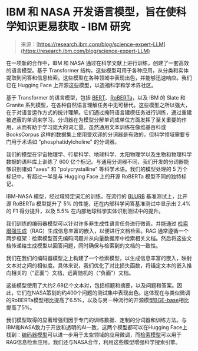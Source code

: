 <!--yml

category: 未分类

date: 2024-05-27 14:53:52

-->

# IBM 和 NASA 开发语言模型，旨在使科学知识更易获取 - IBM 研究

> 来源：[https://research.ibm.com/blog/science-expert-LLM](https://research.ibm.com/blog/science-expert-LLM)

在一项新的合作中，IBM 和 NASA 通过在科学文献上进行训练，创建了一套高效的语言模型。基于 Transformer 结构，这些模型可用于各种应用，从分类和实体提取到问答和信息检索。这些模型在各种领域中表现出色，并能够迅速响应。我们已在 Hugging Face 上开源这些模型，以造福科学和学术界社区。

基于 Transformer 的语言模型，包括 [BERT](https://aclanthology.org/N19-1423/)、[RoBERTa](https://arxiv.org/abs/1907.11692)，以及 IBM 的 Slate 和 Granite 系列模型，在各种自然语言理解任务中无可替代。这些模型之所以强大，在于对语言运作方式的统计理解。它们通过掩码语言建模任务进行训练，通过重建被遮蔽的单词来学习。分词器在为模型分解单词成单位方面发挥了至关重要的作用，从而有助于学习庞大的词汇量。虽然通用文本训练在像维基百科或 BooksCorpus 这样的数据集上使用受欢迎的分词器是有效的，但科学领域需要专门用于术语如 "phosphatidylcholine" 的分词器。

我们的模型在宇宙物理学、行星科学、地球科学、太阳物理学以及生物和物理科学数据的语料库上训练了 600 亿个标记。与通用分词器不同，我们开发的分词器能够识别诸如 "axes" 和 "polycrystalline" 等科学术语。我们的模型处理的 5 万个标记中，有超过一半是与 Hugging Face 上的开源 RoBERTa 模型不同的独特标记。

IBM-NASA 模型，经过域特定词汇的训练，在流行的 [BLURB](https://microsoft.github.io/BLURB/) 基准测试上，比开源 RoBERTa 模型提升了 5% 的性能，还在内部科学问答基准测试中显示出 2.4% 的 F1 得分提升，以及 5.5% 在内部地球科学实体识别测试中的提升。

我们训练的编码器模型可以针对许多非生成性语言任务进行微调，并能通过 [检索增强生成](https://arxiv.org/abs/2005.11401)（RAG）生成信息丰富的嵌入，以便进行文档检索。RAG 通常遵循一个两步框架：检索模型首先编码问题并从向量数据库中检索相关文档。然后将这些文档传递给生成模型以回答问题，同时确保与检索到的文档的一致性。

我们在我们的编码器模型之上构建了一个检索模型，以生成信息丰富的嵌入，映射文本对之间的相似度。具体来说，我们优化了对比损失函数，将锚定文本的嵌入推向相关的（“正面”）文档，远离随机的（“负面”）文档。

这些模型使用了大约2.68亿个文本对，包括标题和摘要，以及问题和答案。因此，它们在NASA策划的约400个问题的测试集中表现出色。这体现在与类似微调的RoBERTa模型相比提高了6.5%，以及与另一种流行的开源模型[BGE-base](https://huggingface.co/BAAI/bge-base-en-v1.5)相比提高了5%。

我们模型取得的显著增强归因于专门的训练数据、定制的分词器和训练方法。与IBM和NASA致力于开放和透明的AI一致，这两个模型都可以在Hugging Face上找到：[编码器模型](https://huggingface.co/nasa-impact/nasa-smd-ibm-v0.1)可以进一步用于太空领域的应用微调，而[检索模型](https://huggingface.co/nasa-impact/nasa-smd-ibm-st)可以用于RAG信息检索应用。我们还与NASA合作，利用这些模型增强科学搜索引擎。
